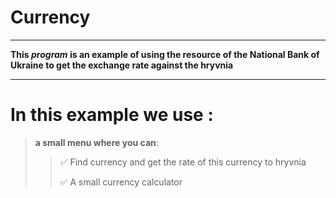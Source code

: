 Currency
===========
____
**This *program* is an example of using the resource of the National Bank of Ukraine to get the exchange rate against the hryvnia**
____
In this example we use :
======
>**a small menu where you can**: 
> >:white_check_mark: Find currency and get the rate of this currency to hryvnia
> >
> >:white_check_mark: A small currency calculator

